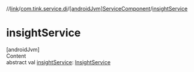 //[link](../../index.md)/[com.tink.service.di](../index.md)/[[androidJvm]ServiceComponent](index.md)/[insightService](insight-service.md)



# insightService  
[androidJvm]  
Content  
abstract val [insightService](insight-service.md): [InsightService](../../com.tink.service.insight/[android-jvm]-insight-service/index.md)  



